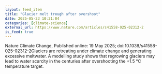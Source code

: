 ```yaml
---
layout: feed_item
title: "Glacier melt trough after overshoot"
date: 2025-05-23 10:21:04
categories: [climate-science]
external_url: https://www.nature.com/articles/s41558-025-02312-2
is_feed: true
---
```


Nature Climate Change, Published online: 19 May 2025; doi:10.1038/s41558-025-02312-2Glaciers are retreating under climate change and generating excessive meltwater. A modelling study shows that regrowing glaciers may lead to water scarcity in the centuries after overshooting the +1.5 °C temperature target.
